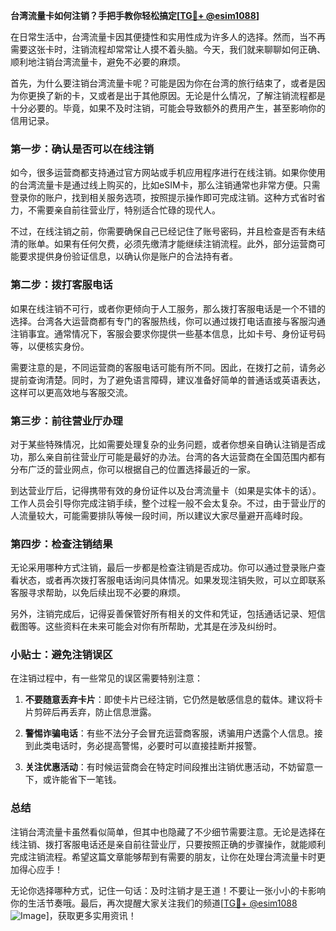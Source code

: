 **台湾流量卡如何注销？手把手教你轻松搞定[[TG💪+ @esim1088](https://t.me/s/esim1088)]**

在日常生活中，台湾流量卡因其便捷性和实用性成为许多人的选择。然而，当不再需要这张卡时，注销流程却常常让人摸不着头脑。今天，我们就来聊聊如何正确、顺利地注销台湾流量卡，避免不必要的麻烦。

首先，为什么要注销台湾流量卡呢？可能是因为你在台湾的旅行结束了，或者是因为你更换了新的卡，又或者是出于其他原因。无论是什么情况，了解注销流程都是十分必要的。毕竟，如果不及时注销，可能会导致额外的费用产生，甚至影响你的信用记录。

### **第一步：确认是否可以在线注销**
如今，很多运营商都支持通过官方网站或手机应用程序进行在线注销。如果你使用的台湾流量卡是通过线上购买的，比如eSIM卡，那么注销通常也非常方便。只需登录你的账户，找到相关服务选项，按照提示操作即可完成注销。这种方式省时省力，不需要亲自前往营业厅，特别适合忙碌的现代人。

不过，在线注销之前，你需要确保自己已经记住了账号密码，并且检查是否有未结清的账单。如果有任何欠费，必须先缴清才能继续注销流程。此外，部分运营商可能要求提供身份验证信息，以确认你是账户的合法持有者。

### **第二步：拨打客服电话**
如果在线注销不可行，或者你更倾向于人工服务，那么拨打客服电话是一个不错的选择。台湾各大运营商都有专门的客服热线，你可以通过拨打电话直接与客服沟通注销事宜。通常情况下，客服会要求你提供一些基本信息，比如卡号、身份证号码等，以便核实身份。

需要注意的是，不同运营商的客服电话可能有所不同。因此，在拨打之前，请务必提前查询清楚。同时，为了避免语言障碍，建议准备好简单的普通话或英语表达，这样可以更高效地与客服交流。

### **第三步：前往营业厅办理**
对于某些特殊情况，比如需要处理复杂的业务问题，或者你想亲自确认注销是否成功，那么亲自前往营业厅可能是最好的办法。台湾的各大运营商在全国范围内都有分布广泛的营业网点，你可以根据自己的位置选择最近的一家。

到达营业厅后，记得携带有效的身份证件以及台湾流量卡（如果是实体卡的话）。工作人员会引导你完成注销手续，整个过程一般不会太复杂。不过，由于营业厅的人流量较大，可能需要排队等候一段时间，所以建议大家尽量避开高峰时段。

### **第四步：检查注销结果**
无论采用哪种方式注销，最后一步都是检查注销是否成功。你可以通过登录账户查看状态，或者再次拨打客服电话询问具体情况。如果发现注销失败，可以立即联系客服寻求帮助，以免后续出现不必要的麻烦。

另外，注销完成后，记得妥善保管好所有相关的文件和凭证，包括通话记录、短信截图等。这些资料在未来可能会对你有所帮助，尤其是在涉及纠纷时。

### **小贴士：避免注销误区**
在注销过程中，有一些常见的误区需要特别注意：

1. **不要随意丢弃卡片**：即使卡片已经注销，它仍然是敏感信息的载体。建议将卡片剪碎后再丢弃，防止信息泄露。
   
2. **警惕诈骗电话**：有些不法分子会冒充运营商客服，诱骗用户透露个人信息。接到此类电话时，务必提高警惕，必要时可以直接挂断并报警。

3. **关注优惠活动**：有时候运营商会在特定时间段推出注销优惠活动，不妨留意一下，或许能省下一笔钱。

### **总结**
注销台湾流量卡虽然看似简单，但其中也隐藏了不少细节需要注意。无论是选择在线注销、拨打客服电话还是亲自前往营业厅，只要按照正确的步骤操作，就能顺利完成注销流程。希望这篇文章能够帮到有需要的朋友，让你在处理台湾流量卡时更加得心应手！

无论你选择哪种方式，记住一句话：及时注销才是王道！不要让一张小小的卡影响你的生活节奏哦。最后，再次提醒大家关注我们的频道[[TG💪+ @esim1088](https://t.me/s/esim1088) ![Image](https://i.postimg.cc/4NQfJmqS/Snipaste-2025-05-13-00-14-12.png)]，获取更多实用资讯！